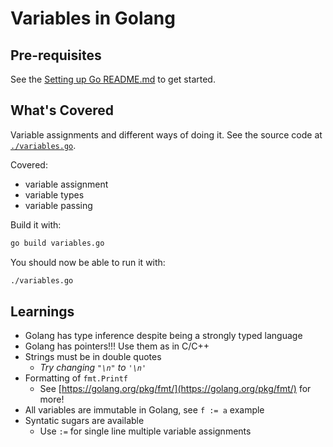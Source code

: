 # Variables in Golang

## Pre-requisites
See the [Setting up Go README.md](../../_setup/README.md) to get started.

## What's Covered
Variable assignments and different ways of doing it. See the source code at [`./variables.go`](./variables.go).

Covered:

- variable assignment
- variable types
- variable passing

Build it with:

```bash
go build variables.go
```

You should now be able to run it with:

```bash
./variables.go
```

## Learnings

- Golang has type inference despite being a strongly typed language
- Golang has pointers!!! Use them as in C/C++
- Strings must be in double quotes
  - *Try changing `"\n"` to `'\n'`*
- Formatting of `fmt.Printf`
  - See [https://golang.org/pkg/fmt/](https://golang.org/pkg/fmt/) for more!
- All variables are immutable in Golang, see `f := a` example
- Syntatic sugars are available
  - Use `:=` for single line multiple variable assignments